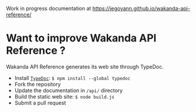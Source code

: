
Work in progress documentation at https://jegoyann.github.io/wakanda-api-reference/

# Want to improve Wakanda API Reference ?

Wakanda API Reference generates its web site through TypeDoc.

- Install [`TypeDoc`][TypeDoc]: `$ npm install --global typedoc`
- Fork the repository
- Update the documentation in `/api/` directory
- Build the static web site: `$ node build.js`
- Submit a pull request


[TypeDoc]: http://typedoc.org/guides/installation/
 
